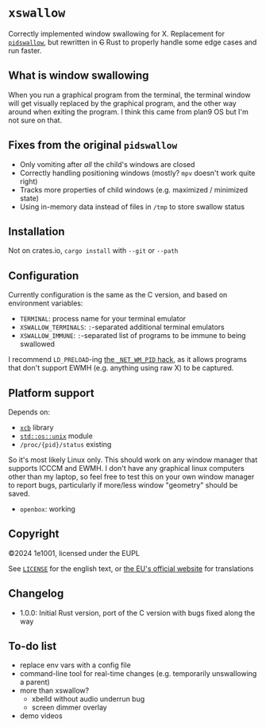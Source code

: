 # `xswallow`
Correctly implemented window swallowing for X. Replacement for [`pidswallow`](https://github.com/liupold/pidswallow), but rewritten in ~~C~~ Rust to properly handle some edge cases and run faster.

## What is window swallowing
When you run a graphical program from the terminal, the terminal window will get visually replaced by the graphical program, and the other way around when exiting the program. I think this came from plan9 OS but I'm not sure on that.

## Fixes from the original `pidswallow`
- Only vomiting after *all* the child's windows are closed
- Correctly handling positioning windows (mostly? `mpv` doesn't work quite right)
- Tracks more properties of child windows (e.g. maximized / minimized state)
- Using in-memory data instead of files in `/tmp` to store swallow status

## Installation
Not on crates.io, `cargo install` with `--git` or `--path`

## Configuration
Currently configuration is the same as the C version, and based on environment variables:
- `TERMINAL`: process name for your terminal emulator
- `XSWALLOW_TERMINALS`: `:`-separated additional terminal emulators
- `XSWALLOW_IMMUNE`: `:`-separated list of programs to be immune to being swallowed

I recommend `LD_PRELOAD`-ing [the `_NET_WM_PID` hack](<https://github.com/deepfire/ld-preload-xcreatewindow-net-wm-pid/>), as it allows programs that don't support EWMH (e.g. anything using raw X) to be captured.

## Platform support
Depends on:
- [`xcb`](https://docs.rs/xcb) library
- [`std::os::unix`](https://doc.rust-lang.org/std/os/unix) module
- `/proc/{pid}/status` existing

So it's most likely Linux only. This should work on any window manager that supports ICCCM and EWMH. I don't have any graphical linux computers other than my laptop, so feel free to test this on your own window manager to report bugs, particularly if more/less window "geometry" should be saved.
- `openbox`: working

## Copyright
©2024 1e1001, licensed under the EUPL

See [`LICENSE`](./LICENSE) for the english text, or [the EU's official website](https://joinup.ec.europa.eu/collection/eupl/eupl-text-eupl-12) for translations

## Changelog
- 1.0.0: Initial Rust version, port of the C version with bugs fixed along the way

## To-do list
- replace env vars with a config file
- command-line tool for real-time changes (e.g. temporarily unswallowing a parent)
- more than xswallow?
  - xbelld without audio underrun bug
  - screen dimmer overlay
- demo videos
